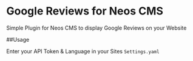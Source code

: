 # Google Reviews for Neos CMS

Simple Plugin for Neos CMS to display Google Reviews on your Website

##Usage

Enter your API Token & Language in your Sites `Settings.yaml`